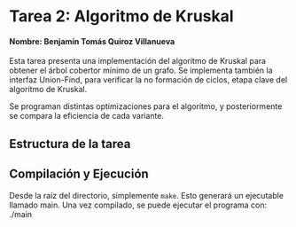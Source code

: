 # Tarea 2: Algoritmo de Kruskal 

#### Nombre: Benjamín Tomás Quiroz Villanueva

Esta tarea presenta una implementación del algoritmo de Kruskal para obtener el árbol cobertor mínimo de un grafo. Se implementa también la interfaz Union-Find, para verificar la no formación de ciclos, etapa clave del algoritmo de Kruskal.

Se programan distintas optimizaciones para el algoritmo, y posteriormente se compara la eficiencia de cada variante.

## Estructura de la tarea

## Compilación y Ejecución

Desde la raíz del directorio, simplemente ```make```. Esto generará un ejecutable llamado main. Una vez compilado, se puede ejecutar el programa con: ./main
